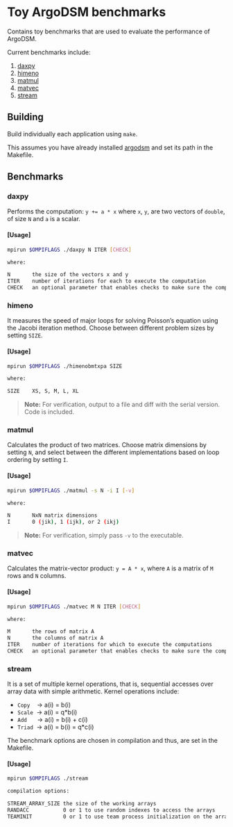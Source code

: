 # Toy ArgoDSM benchmarks

Contains toy benchmarks that are used to evaluate the performance of ArgoDSM.

Current benchmarks include:
1. [daxpy](./daxpy/)
2. [himeno](./himeno/)
3. [matmul](./matmul/)
4. [matvec](./matvec/)
5. [stream](./stream/)

## Building

Build individually each application using `make`.

This assumes you have already installed [argodsm](https://github.com/etascale/argodsm) and set its path in the Makefile.

## Benchmarks

### **daxpy**

Performs the computation: `y += a * x` where `x`, `y`, are two vectors of `double`, of size `N` and `a` is a scalar.

#### **[Usage]**

```sh
mpirun $OMPIFLAGS ./daxpy N ITER [CHECK]

where:

N       the size of the vectors x and y
ITER    number of iterations for each to execute the computation
CHECK   an optional parameter that enables checks to make sure the computation is correct
```

### **himeno**

It measures the speed of major loops for solving Poisson’s equation using the Jacobi iteration method. Choose between different problem sizes by setting `SIZE`.

#### **[Usage]**

```sh
mpirun $OMPIFLAGS ./himenobmtxpa SIZE

where:

SIZE    XS, S, M, L, XL
```

> **Note:** For verification, output to a file and diff with the serial version. Code is included.

### **matmul**

Calculates the product of two matrices. Choose matrix dimensions by setting `N`, and select between the different implementations based on loop ordering by setting `I`.

#### **[Usage]**

```sh
mpirun $OMPIFLAGS ./matmul -s N -i I [-v]

where:

N       NxN matrix dimensions
I       0 (jik), 1 (ijk), or 2 (ikj)
```

> **Note:** For verification, simply pass `-v` to the executable.

### **matvec**

Calculates the matrix-vector product: `y = A * x`, where `A` is a matrix of `M` rows and `N` columns.

#### **[Usage]**

```sh
mpirun $OMPIFLAGS ./matvec M N ITER [CHECK]

where:

M       the rows of matrix A
N       the columns of matrix A
ITER    number of iterations for which to execute the computations
CHECK   an optional parameter that enables checks to make sure the computation is correct
```

### **stream**

It is a set of multiple kernel operations,
that is, sequential accesses over array data with simple arithmetic. Kernel operations include:

+ `Copy`&nbsp;&nbsp;&nbsp;&nbsp;-> a(i) = b(i)
+ `Scale`&nbsp;&nbsp;-> a(i) = q*b(i)
+ `Add`&nbsp;&nbsp;&nbsp;&nbsp;&nbsp;&nbsp;-> a(i) = b(i) + c(i)
+ `Triad`&nbsp;&nbsp;-> a(i) = b(i) = q*c(i)

The benchmark options are chosen in compilation and thus, are set in the Makefile.

#### **[Usage]**

```sh
mpirun $OMPIFLAGS ./stream

compilation options:

STREAM_ARRAY_SIZE the size of the working arrays
RANDACC           0 or 1 to use random indexes to access the arrays
TEAMINIT          0 or 1 to use team process initialization on the arrays
```
